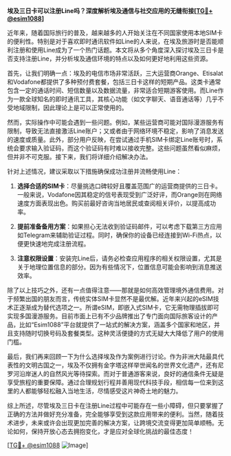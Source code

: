 **埃及三日卡可以注册Line吗？深度解析埃及通信与社交应用的无缝衔接[[TG💪+ @esim1088](https://t.me/s/esim1088)]**

近年来，随着国际旅行的普及，越来越多的人开始关注在不同国家使用本地SIM卡的便利性。特别是对于喜欢即时通讯软件如Line的人来说，在埃及旅游时是否能顺利注册和使用Line成为了一个热门话题。本文将从多个角度深入探讨埃及三日卡是否支持注册Line，并分析埃及通信环境的特点以及如何更好地利用这些资源。

首先，让我们明确一点：埃及的电信市场非常活跃，三大运营商Orange、Etisalat和Vodafone都提供了多种预付费套餐，包括三日卡这样的短期产品。这类卡通常包含一定的通话时间、短信数量以及数据流量，非常适合短期游客使用。而Line作为一款全球知名的即时通讯工具，其核心功能（如文字聊天、语音通话等）几乎不受地域限制，因此理论上是可以正常使用的。

然而，实际操作中可能会遇到一些问题。例如，某些运营商可能对国际漫游服务有限制，导致无法直接激活Line账户；又或者由于网络环境不稳定，影响了消息发送的速度或质量。此外，部分用户反映，在尝试通过手机SIM卡绑定Line账号时，系统会要求输入验证码，而这个验证码有时难以接收完整。这些问题虽然看似麻烦，但并非不可克服。接下来，我们将详细介绍解决办法。

针对上述情况，建议采取以下措施确保成功注册并流畅使用Line：

1. **选择合适的SIM卡**：尽量挑选口碑较好且覆盖范围广的运营商提供的三日卡。一般来说，Vodafone因其稳定的信号表现受到广泛好评，而Orange则在网络速度方面表现出色。购买前最好咨询当地居民或查阅相关评价，以提高成功率。
   
2. **提前准备备用方案**：如果担心无法收到验证码邮件，可以考虑下载第三方应用如Telegram来辅助验证过程。同时，确保你的设备已经连接到Wi-Fi热点，以便更快速地完成注册流程。

3. **注意权限设置**：安装完Line后，请务必检查应用程序的相关权限设置，尤其是关于地理位置信息的部分。因为有些情况下，位置信息可能会影响到消息推送效率。

除了以上技巧之外，还有一点值得注意——那就是如何高效管理境外通信费用。对于频繁出国的朋友而言，传统实体SIM卡显然不是最优解。近年来兴起的eSIM技术正逐渐成为替代选项之一。所谓eSIM，即嵌入式SIM卡，它无需物理插拔即可实现多国漫游服务。目前市面上已有不少品牌推出了专门面向国际旅客设计的产品，比如“Esim1088”平台就提供了一站式的解决方案，涵盖多个国家和地区，并且支持随时切换号码及套餐类型。这种灵活便捷的方式无疑大大降低了用户的使用门槛。

最后，我们再来回顾一下为什么选择埃及作为案例进行讨论。作为非洲大陆最具代表性的文明古国之一，埃及不仅拥有金字塔这样举世闻名的世界文化遗产，还有尼罗河沿岸迷人的自然风光等待探索。而对于普通游客来说，良好的通信条件无疑是享受旅程的重要保障。通过合理规划行程并善用现代科技手段，相信每一位来到这里的人都能够轻松融入当地生活，尽情感受这片神奇土地的魅力。

综上所述，尽管埃及三日卡在注册Line过程中可能存在一些小障碍，但只要掌握了正确的方法并做好充分准备，完全能够享受到这款应用带来的便利。当然，随着技术进步，未来或许会出现更加完善的解决方案，让跨境交流变得更加简单顺畅。无论如何，保持开放心态去拥抱变化，才是应对全球化挑战的最佳态度！

[[TG💪+ @esim1088](https://t.me/s/esim1088) ![Image](https://i.postimg.cc/4NQfJmqS/Snipaste-2025-05-13-00-14-12.png)]